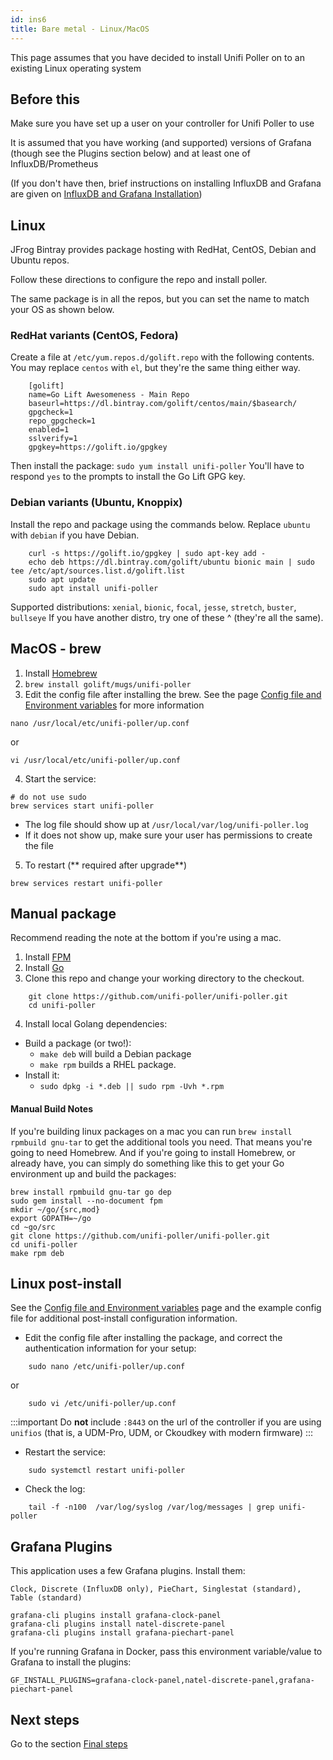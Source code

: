 ```yaml
---
id: ins6
title: Bare metal - Linux/MacOS
---
```



This page assumes that you have decided to install Unifi Poller on to an existing Linux operating system

## Before this

Make sure you have set up a user on your controller for Unifi Poller to use

It is assumed that you have working (and supported) versions of Grafana (though see the Plugins section below) and at least one of InfluxDB/Prometheus

(If you don't have then, brief instructions on installing InfluxDB and Grafana are given on [InfluxDB and Grafana Installation](id13))

## Linux

JFrog Bintray provides package hosting with RedHat, CentOS, Debian and Ubuntu repos.

Follow these directions to configure the repo and install poller.

The same package is in all the repos, but you can set the name to match your OS as shown below.

### RedHat variants (CentOS, Fedora)

Create a file at ``/etc/yum.repos.d/golift.repo`` with the following contents. You may replace `centos` with `el`, but they're the same thing either way.

```
    [golift]
    name=Go Lift Awesomeness - Main Repo
    baseurl=https://dl.bintray.com/golift/centos/main/$basearch/
    gpgcheck=1
    repo_gpgcheck=1
    enabled=1
    sslverify=1
    gpgkey=https://golift.io/gpgkey
```

Then install the package: `sudo yum install unifi-poller`
You'll have to respond `yes` to the prompts to install the Go Lift GPG key.

### Debian variants (Ubuntu, Knoppix)

Install the repo and package using the commands below.
Replace `ubuntu` with `debian` if you have Debian.

```
    curl -s https://golift.io/gpgkey | sudo apt-key add -
    echo deb https://dl.bintray.com/golift/ubuntu bionic main | sudo tee /etc/apt/sources.list.d/golift.list
    sudo apt update
    sudo apt install unifi-poller
```

Supported distributions:
        `xenial`, `bionic`, `focal`, `jesse`, `stretch`, `buster`, `bullseye`
If you have another distro, try one of these ^ (they're all the same).


## MacOS - brew

1. Install [Homebrew](https://brew.sh/)
2. `brew install golift/mugs/unifi-poller`
3. Edit the config file after installing the brew. See the page [Config file and Environment variables](ins9.md) for more information
```
nano /usr/local/etc/unifi-poller/up.conf
```
or
```
vi /usr/local/etc/unifi-poller/up.conf
```
4. Start the service:
```
# do not use sudo
brew services start unifi-poller
```
  - The log file should show up at ``/usr/local/var/log/unifi-poller.log``
  - If it does not show up, make sure your user has permissions to create the file
5. To restart (** required after upgrade**)
```
brew services restart unifi-poller
```

## Manual package

Recommend reading the note at the bottom if you're using a mac.

1. Install [FPM](https://fpm.readthedocs.io/en/latest/installing.html)
2. Install [Go](https://golang.org/doc/install)
3. Clone this repo and change your working directory to the checkout.
```
    git clone https://github.com/unifi-poller/unifi-poller.git
    cd unifi-poller
```
4. Install local Golang dependencies:
  - Build a package (or two!):
    + `make deb` will build a Debian package
    + `make rpm` builds a RHEL package.
  - Install it:
    + `sudo dpkg -i *.deb || sudo rpm -Uvh *.rpm`

#### Manual Build Notes

If you're building linux packages on a mac you can run `brew install rpmbuild gnu-tar` to get the additional tools you need. That means you're going to need Homebrew. And if you're going to install Homebrew, or already have, you can simply do something like this to get your Go environment up and build the packages:
```
brew install rpmbuild gnu-tar go dep
sudo gem install --no-document fpm
mkdir ~/go/{src,mod}
export GOPATH=~/go
cd ~go/src
git clone https://github.com/unifi-poller/unifi-poller.git
cd unifi-poller
make rpm deb
 ```


## Linux post-install

See the [Config file and Environment variables](ins9.md) page and the example config file for additional post-install configuration information.

- Edit the config file after installing the package, and correct the authentication information for your setup:
```
    sudo nano /etc/unifi-poller/up.conf
```
or
```
    sudo vi /etc/unifi-poller/up.conf
```

:::important
Do **not** include `:8443` on the url of the controller if you are using `unifios` (that is, a UDM-Pro, UDM, or Ckoudkey with modern firmware)
:::

- Restart the service:
```
    sudo systemctl restart unifi-poller
```
- Check the log:
```
    tail -f -n100  /var/log/syslog /var/log/messages | grep unifi-poller
```


## Grafana Plugins

This application uses a few Grafana plugins. Install them:

    Clock, Discrete (InfluxDB only), PieChart, Singlestat (standard), Table (standard)

```
grafana-cli plugins install grafana-clock-panel
grafana-cli plugins install natel-discrete-panel
grafana-cli plugins install grafana-piechart-panel
```

If you're running Grafana in Docker, pass this environment variable/value to Grafana to install the plugins:
```
GF_INSTALL_PLUGINS=grafana-clock-panel,natel-discrete-panel,grafana-piechart-panel
```
## Next steps

Go to the section [Final steps](ins10.md)
